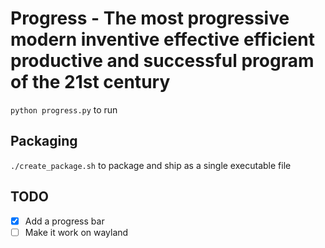 # Progress - The most progressive modern inventive effective efficient productive and successful program of the 21st century

`python progress.py` to run

## Packaging

`./create_package.sh` to package and ship as a single executable file

## TODO

* [x] Add a progress bar
* [ ] Make it work on wayland

